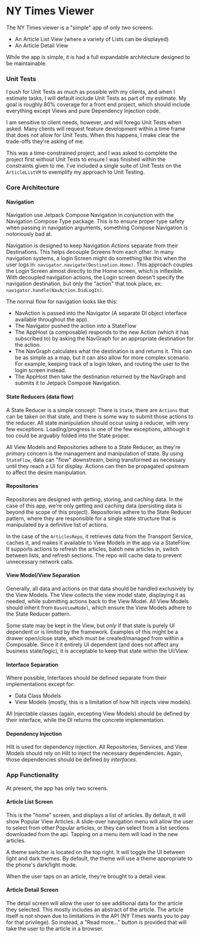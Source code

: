 # NY Times Viewer

The NY Times viewer is a "simple" app of only two screens:
 - An Article List View (where a variety of Lists can be displayed)
 - An Article Detail View

While the app is simple, it is had a full expandable architecture designed to be maintainable.

### Unit Tests

I push for Unit Tests as much as possible with my clients, and when I estimate tasks, I will default include Unit Tests as part of my estimate. My goal is roughly 80% coverage for a front end project, which should include everything except Views and pure Dependency Injection code. 

I am sensitive to client needs, however, and will forego Unit Tests when asked. Many clients will request feature development within a time frame that does not allow for Unit Tests. When this happens, I make clear the trade-offs they're asking of me.

This was a time-constrained project, and I was asked to complete the project first without Unit Tests to ensure I was finished within the constraints given to me. I've included a single suite of Unit Tests on the `ArticleListVM` to exemplify my approach to Unit Testing.

### Core Architecture

#### Navigation

Navigation use Jetpack Compose Navigation in conjunction with the Navigation Compose Type package. This is to ensure proper type safety when passing in navigation arguments, something Compose Navigation is notoriously bad at.

Navigation is designed to keep Navigation _Actions_ separate from their Destinations. This helps decouple Screens from each other. In many navigation systems, a login Screen might do something like this when the user logs in: `navigator.navigate(Destination.Home)`.  This approach couples the Login Screen almost directly to the Home screen, which is inflexible.  With decoupled navigation actions, the Login screen doesn't specify the navigation destination, but only the "action" that took place, ex: `navigator.handle(NavAction.DidLogIn)`.

The normal flow for navigation looks like this:
 - NavAction is passed into the Navigator (A separate DI object interface available throughout the app).
 - The Navigator pushed the action into a StateFlow
 - The AppHost (a composable) responds to the new Action (which it has subscribed to) by asking the NavGraph for an appropriate destination for the action.
 - The NavGraph calculates what the destination is and returns it. This can be as simple as a map, but it can also allow for more complex scenario. For example, keeping track of a login token, and routing the user to the login screen instead.
 - The AppHost then take the destination returned by the NavGraph and submits it to Jetpack Compose Navigation.

#### State Reducers (data flow)

A State Reducer is a simple concept: There is `State`, there are `Actions` that can be taken on that state, and there is some way to submit those actions to the reducer. All state manipulation should occur using a reducer, with very few exceptions. Loading/progress is one of the few exceptions, although it too could be arguably folded into the State proper.

All View Models and Repositories adhere to a State Reducer, as they're _primary_ concern is the management and manipulation of state. By using `StateFlow`, data can "flow" downstream, being transformed as necessary until they reach a UI for display. Actions can then be propagated upstream to affect the desire manipulation.


#### Repositories

Repositories are designed with getting, storing, and caching data. In the case of this app, we're only getting and caching data (persisting data is beyond the scope of this project). Repositories adhere to the State Reducer pattern, where they are responsible for a single state structure that is manipulated by a definitive list of actions.

In the case of the `ArticlesRepo`, it retrieves data from the Transport Service, caches it, and makes it available to View Models in the app via a StateFlow.  It supports actions to refresh the articles, batch new articles in, switch between lists, and refresh sections. The repo will cache data to prevent unnecessary network calls.

#### View Model/View Separation

Generally, all data and actions on that data should be handled exclusively by the View Models. The View collects the view model state, displaying it as needed, while submitting actions back to the View Model.  All View Models should inherit from `BaseViewModel`, which ensure the View Models adhere to the State Reducer pattern.

Some state may be kept in the View, but _only_ if that state is purely UI dependent or is limited by the framework. Examples of this might be a drawer open/close state, which must be created/managed from within a Composable. Since it it entirely UI dependent (and does not affect any business state/logic), it is acceptable to keep that state within the UI/View.

#### Interface Separation

Where possible, Interfaces should be defined separate from their implementations except for:
 - Data Class Models
 - View Models (mostly, this is a limitation of how hilt injects view models).

All Injectable classes (again, excepting View Models) should be defined by their interface, while the DI returns the concrete implementation.

#### Dependency Injection

Hilt is used for dependency injection. All Repositories, Services, and View Models should rely on Hilt to inject the necessary dependencies. Again, those dependencies should be defined by _interfaces_.


### App Functionality

At present, the app has only two screens.

#### Article List Screen

This is the "home" screen, and displays a list of articles. By default, it will show Popular View Articles.  A slide-over navigation menu will allow the user to select from other Popular articles, or they can select from a list sections downloaded from the api. Tapping on a menu item will load in the new articles.

A theme switcher is located on the top right. It will toggle the UI between light and dark themes. By default, the theme will use a theme appropriate to the phone's dark/light mode.

When the user taps on an article, they're brought to a detail view.

#### Article Detail Screen

The detail screen will allow the user to see additional data for the article they selected. This mostly includes an abstract of the article. The article itself is not shown due to limitations in the API (NY Times wants you to pay for that privilege). So instead, a "Read more..." button is provided that will take the user to the article in a browser. 
